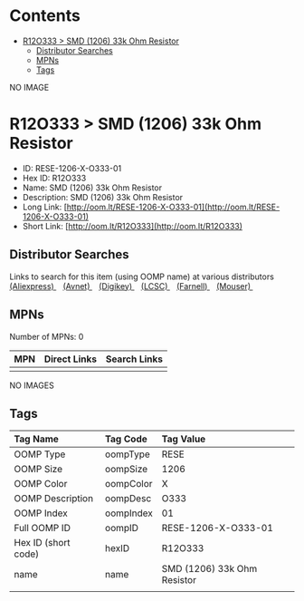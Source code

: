 



Contents
========

* [R12O333 > SMD (1206) 33k Ohm Resistor](#r12o333--smd-1206-33k-ohm-resistor)
	* [Distributor Searches](#distributor-searches)
	* [MPNs](#mpns)
	* [Tags](#tags)
  
NO IMAGE  
# R12O333 > SMD (1206) 33k Ohm Resistor

- ID: RESE-1206-X-O333-01
- Hex ID: R12O333
- Name: SMD (1206) 33k Ohm Resistor
- Description: SMD (1206) 33k Ohm Resistor
- Long Link: [http://oom.lt/RESE-1206-X-O333-01](http://oom.lt/RESE-1206-X-O333-01)
- Short Link: [http://oom.lt/R12O333](http://oom.lt/R12O333)

## Distributor Searches
  
Links to search for this item (using OOMP name) at various distributors  
[(Aliexpress) ](https://www.aliexpress.com/wholesale?SearchText=1117SMD+1206+33k+Ohm+Resistor)&nbsp;&nbsp;&nbsp;[(Avnet) ](https://www.avnet.com/shop/us/search/SMD+1206+33k+Ohm+Resistor)&nbsp;&nbsp;&nbsp;[(Digikey) ](https://www.digikey.co.uk/en/products/result?s=SMD+1206+33k+Ohm+Resistor)&nbsp;&nbsp;&nbsp;[(LCSC) ](https://www.lcsc.com/search?q=SMD+1206+33k+Ohm+Resistor)&nbsp;&nbsp;&nbsp;[(Farnell) ](https://uk.farnell.com/search?st=SMD+1206+33k+Ohm+Resistor)&nbsp;&nbsp;&nbsp;[(Mouser) ](https://www.mouser.com/c/?q=SMD+1206+33k+Ohm+Resistor)&nbsp;&nbsp;&nbsp;
## MPNs
  
Number of MPNs: 0  

|MPN|Direct Links|Search Links|
| :--- | :--- | :--- |
||||
  
NO IMAGES  
## Tags
  

|Tag Name|Tag Code|Tag Value|
| :--- | :--- | :--- |
|OOMP Type|oompType|RESE|
|OOMP Size|oompSize|1206|
|OOMP Color|oompColor|X|
|OOMP Description|oompDesc|O333|
|OOMP Index|oompIndex|01|
|Full OOMP ID|oompID|RESE-1206-X-O333-01|
|Hex ID (short code)|hexID|R12O333|
|name|name|SMD (1206) 33k Ohm Resistor|
||||

